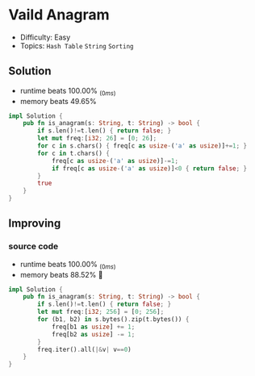 # Vaild Anagram
- Difficulty: Easy
- Topics: `Hash Table` `String` `Sorting`

## Solution
- runtime beats 100.00% $_{(0ms)}$
- memory beats 49.65%
``` rust
impl Solution {
    pub fn is_anagram(s: String, t: String) -> bool {
        if s.len()!=t.len() { return false; }
        let mut freq:[i32; 26] = [0; 26];
        for c in s.chars() { freq[c as usize-('a' as usize)]+=1; }
        for c in t.chars() {
            freq[c as usize-('a' as usize)]-=1;
            if freq[c as usize-('a' as usize)]<0 { return false; }
        }
        true
    }
}
```

## Improving
### source code
- runtime beats 100.00% $_{(0ms)}$
- memory beats 88.52% 🤔
``` rust
impl Solution {
    pub fn is_anagram(s: String, t: String) -> bool {
        if s.len()!=t.len() { return false; }
        let mut freq:[i32; 256] = [0; 256];
        for (b1, b2) in s.bytes().zip(t.bytes()) {
            freq[b1 as usize] += 1;
            freq[b2 as usize] -= 1;
        }
        freq.iter().all(|&v| v==0)
    }
}
```